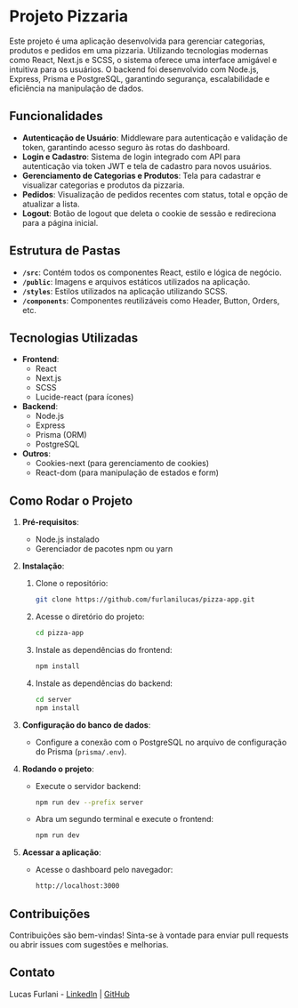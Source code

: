 
# Projeto Pizzaria

Este projeto é uma aplicação desenvolvida para gerenciar categorias, produtos e pedidos em uma pizzaria. Utilizando tecnologias modernas como React, Next.js e SCSS, o sistema oferece uma interface amigável e intuitiva para os usuários. O backend foi desenvolvido com Node.js, Express, Prisma e PostgreSQL, garantindo segurança, escalabilidade e eficiência na manipulação de dados.

## Funcionalidades

- **Autenticação de Usuário**: Middleware para autenticação e validação de token, garantindo acesso seguro às rotas do dashboard.
- **Login e Cadastro**: Sistema de login integrado com API para autenticação via token JWT e tela de cadastro para novos usuários.
- **Gerenciamento de Categorias e Produtos**: Tela para cadastrar e visualizar categorias e produtos da pizzaria.
- **Pedidos**: Visualização de pedidos recentes com status, total e opção de atualizar a lista.
- **Logout**: Botão de logout que deleta o cookie de sessão e redireciona para a página inicial.

## Estrutura de Pastas

- **`/src`**: Contém todos os componentes React, estilo e lógica de negócio.
- **`/public`**: Imagens e arquivos estáticos utilizados na aplicação.
- **`/styles`**: Estilos utilizados na aplicação utilizando SCSS.
- **`/components`**: Componentes reutilizáveis como Header, Button, Orders, etc.

## Tecnologias Utilizadas

- **Frontend**:
  - React
  - Next.js
  - SCSS
  - Lucide-react (para ícones)
- **Backend**:
  - Node.js
  - Express
  - Prisma (ORM)
  - PostgreSQL
- **Outros**:
  - Cookies-next (para gerenciamento de cookies)
  - React-dom (para manipulação de estados e form)

## Como Rodar o Projeto

1. **Pré-requisitos**:
   - Node.js instalado
   - Gerenciador de pacotes npm ou yarn

2. **Instalação**:
   1. Clone o repositório:
      ```bash
      git clone https://github.com/furlanilucas/pizza-app.git
      ```
   2. Acesse o diretório do projeto:
      ```bash
      cd pizza-app
      ```
   3. Instale as dependências do frontend:
      ```bash
      npm install
      ```
   4. Instale as dependências do backend:
      ```bash
      cd server
      npm install
      ```

3. **Configuração do banco de dados**:
   - Configure a conexão com o PostgreSQL no arquivo de configuração do Prisma (`prisma/.env`).

4. **Rodando o projeto**:
   - Execute o servidor backend:
     ```bash
     npm run dev --prefix server
     ```
   - Abra um segundo terminal e execute o frontend:
     ```bash
     npm run dev
     ```

5. **Acessar a aplicação**:
   - Acesse o dashboard pelo navegador:
     ```bash
     http://localhost:3000
     ```

## Contribuições

Contribuições são bem-vindas! Sinta-se à vontade para enviar pull requests ou abrir issues com sugestões e melhorias.

## Contato

Lucas Furlani - [LinkedIn](https://www.linkedin.com/in/lucas-furlani/) | [GitHub](https://github.com/furlanilucas)
